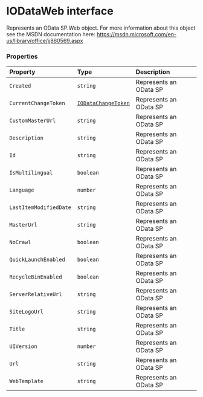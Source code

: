 # IODataWeb interface





Represents an OData SP.Web object. For more information about this object 
see the MSDN documentation here: 
https://msdn.microsoft.com/en-us/library/office/jj860569.aspx




### Properties

| Property	   | Type	| Description|
|:-------------|:-------|:-----------|
|`Created`      | `string` | Represents an OData SP |
|`CurrentChangeToken`      | [`IODataChangeToken`](../sp-client-base/iodatachangetoken.md) | Represents an OData SP |
|`CustomMasterUrl`      | `string` | Represents an OData SP |
|`Description`      | `string` | Represents an OData SP |
|`Id`      | `string` | Represents an OData SP |
|`IsMultilingual`      | `boolean` | Represents an OData SP |
|`Language`      | `number` | Represents an OData SP |
|`LastItemModifiedDate`      | `string` | Represents an OData SP |
|`MasterUrl`      | `string` | Represents an OData SP |
|`NoCrawl`      | `boolean` | Represents an OData SP |
|`QuickLaunchEnabled`      | `boolean` | Represents an OData SP |
|`RecycleBinEnabled`      | `boolean` | Represents an OData SP |
|`ServerRelativeUrl`      | `string` | Represents an OData SP |
|`SiteLogoUrl`      | `string` | Represents an OData SP |
|`Title`      | `string` | Represents an OData SP |
|`UIVersion`      | `number` | Represents an OData SP |
|`Url`      | `string` | Represents an OData SP |
|`WebTemplate`      | `string` | Represents an OData SP |





